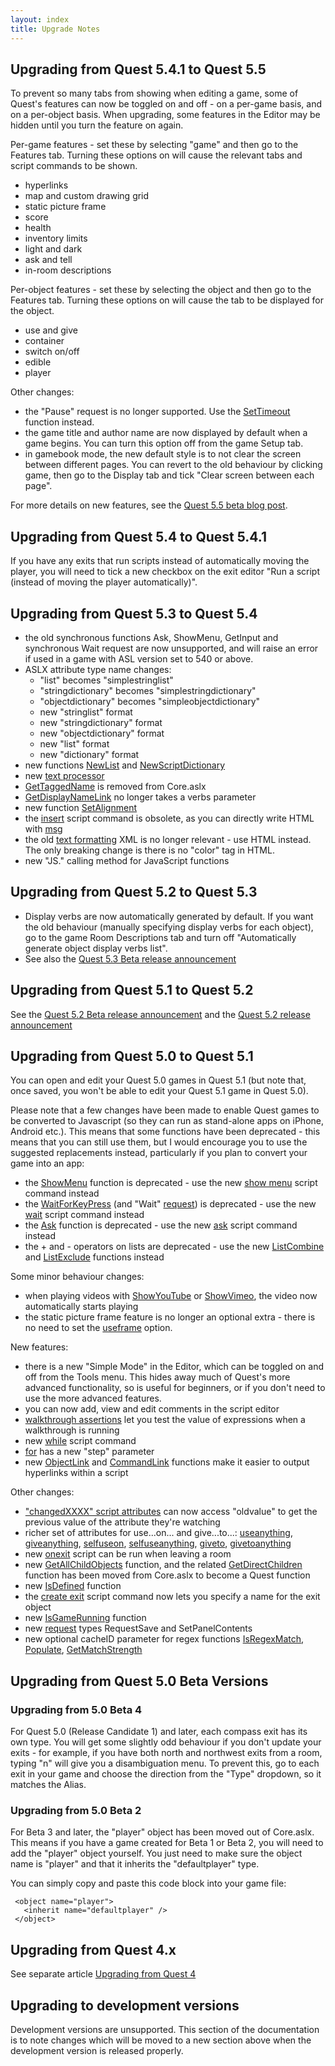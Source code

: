 ```yaml
---
layout: index
title: Upgrade Notes
---
```


Upgrading from Quest 5.4.1 to Quest 5.5
---------------------------------------

To prevent so many tabs from showing when editing a game, some of Quest's features can now be toggled on and off - on a per-game basis, and on a per-object basis. When upgrading, some features in the Editor may be hidden until you turn the feature on again.

Per-game features - set these by selecting "game" and then go to the Features tab. Turning these options on will cause the relevant tabs and script commands to be shown.

-   hyperlinks
-   map and custom drawing grid
-   static picture frame
-   score
-   health
-   inventory limits
-   light and dark
-   ask and tell
-   in-room descriptions

Per-object features - set these by selecting the object and then go to the Features tab. Turning these options on will cause the tab to be displayed for the object.

-   use and give
-   container
-   switch on/off
-   edible
-   player

Other changes:

-   the "Pause" request is no longer supported. Use the [SetTimeout](functions/corelibrary/settimeout.html) function instead.
-   the game title and author name are now displayed by default when a game begins. You can turn this option off from the game Setup tab.
-   in gamebook mode, the new default style is to not clear the screen between different pages. You can revert to the old behaviour by clicking game, then go to the Display tab and tick "Clear screen between each page".

For more details on new features, see the [Quest 5.5 beta blog post](http://blog.textadventures.co.uk/2013/12/19/quest-5-5-beta-is-now-available/).

Upgrading from Quest 5.4 to Quest 5.4.1
---------------------------------------

If you have any exits that run scripts instead of automatically moving the player, you will need to tick a new checkbox on the exit editor "Run a script (instead of moving the player automatically)".

Upgrading from Quest 5.3 to Quest 5.4
-------------------------------------

-   the old synchronous functions Ask, ShowMenu, GetInput and synchronous Wait request are now unsupported, and will raise an error if used in a game with ASL version set to 540 or above.
-   ASLX attribute type name changes:
    -   "list" becomes "simplestringlist"
    -   "stringdictionary" becomes "simplestringdictionary"
    -   "objectdictionary" becomes "simpleobjectdictionary"
    -   new "stringlist" format
    -   new "stringdictionary" format
    -   new "objectdictionary" format
    -   new "list" format
    -   new "dictionary" format
-   new functions [NewList](functions/newlist.html) and [NewScriptDictionary](functions/newscriptdictionary.html)
-   new [text processor](text_processor.html)
-   [GetTaggedName](functions/corelibrary/gettaggedname.html) is removed from Core.aslx
-   [GetDisplayNameLink](functions/corelibrary/getdisplaynamelink.html) no longer takes a verbs parameter
-   new function [SetAlignment](functions/corelibrary/setalignment.html)
-   the [insert](scripts/insert.html) script command is obsolete, as you can directly write HTML with [msg](scripts/msg.html)
-   the old [text formatting](tutorial/text_formatting.html) XML is no longer relevant - use HTML instead. The only breaking change is there is no "color" tag in HTML.
-   new "JS." calling method for JavaScript functions

Upgrading from Quest 5.2 to Quest 5.3
-------------------------------------

-   Display verbs are now automatically generated by default. If you want the old behaviour (manually specifying display verbs for each object), go to the game Room Descriptions tab and turn off "Automatically generate object display verbs list".
-   See also the [Quest 5.3 Beta release announcement](http://www.textadventures.co.uk/blog/2012/12/03/quest-5-3-beta-is-now-available/)

Upgrading from Quest 5.1 to Quest 5.2
-------------------------------------

See the [Quest 5.2 Beta release announcement](http://www.textadventures.co.uk/blog/2012/04/14/quest-5-2-beta-is-now-available/) and the [Quest 5.2 release announcement](http://www.textadventures.co.uk/blog/2012/05/12/quest-5-2-is-out-now/)

Upgrading from Quest 5.0 to Quest 5.1
-------------------------------------

You can open and edit your Quest 5.0 games in Quest 5.1 (but note that, once saved, you won't be able to edit your Quest 5.1 game in Quest 5.0).

Please note that a few changes have been made to enable Quest games to be converted to Javascript (so they can run as stand-alone apps on iPhone, Android etc.). This means that some functions have been deprecated - this means that you can still use them, but I would encourage you to use the suggested replacements instead, particularly if you plan to convert your game into an app:

-   the [ShowMenu](functions/showmenu.html) function is deprecated - use the new [show menu](scripts/show_menu.html) script command instead
-   the [WaitForKeyPress](functions/corelibrary/waitforkeypress.html) (and "Wait" [request](scripts/request.html)) is deprecated - use the new [wait](scripts/wait.html) script command instead
-   the [Ask](functions/ask.html) function is deprecated - use the new [ask](scripts/ask__script_command_.html) script command instead
-   the + and - operators on lists are deprecated - use the new [ListCombine](functions/listcombine.html) and [ListExclude](functions/listexclude.html) functions instead

Some minor behaviour changes:

-   when playing videos with [ShowYouTube](functions/corelibrary/showyoutube.html) or [ShowVimeo](functions/corelibrary/showvimeo.html), the video now automatically starts playing
-   the static picture frame feature is no longer an optional extra - there is no need to set the [useframe](attributes/useframe.html) option.

New features:

-   there is a new "Simple Mode" in the Editor, which can be toggled on and off from the Tools menu. This hides away much of Quest's more advanced functionality, so is useful for beginners, or if you don't need to use the more advanced features.
-   you can now add, view and edit comments in the script editor
-   [walkthrough assertions](guides/walkthroughs.html#Assertions) let you test the value of expressions when a walkthrough is running
-   new [while](scripts/while.html) script command
-   [for](scripts/for.html) has a new "step" parameter
-   new [ObjectLink](functions/corelibrary/objectlink.html) and [CommandLink](functions/corelibrary/commandlink.html) functions make it easier to output hyperlinks within a script

Other changes:

-   ["changedXXXX" script attributes](guides/running_a_script_when_an_attribute_changes.html) can now access "oldvalue" to get the previous value of the attribute they're watching
-   richer set of attributes for use...on... and give...to...: [useanything](attributes/useanything.html), [giveanything](attributes/giveanything.html), [selfuseon](attributes/selfuseon.html), [selfuseanything](attributes/selfuseanything.html), [giveto](attributes/giveto.html), [givetoanything](attributes/givetoanything.html)
-   new [onexit](attributes/onexit.html) script can be run when leaving a room
-   new [GetAllChildObjects](functions/getallchildobjects.html) function, and the related [GetDirectChildren](functions/getdirectchildren.html) function has been moved from Core.aslx to become a Quest function
-   new [IsDefined](functions/isdefined.html) function
-   the [create exit](scripts/create_exit.html) script command now lets you specify a name for the exit object
-   new [IsGameRunning](functions/isgamerunning.html) function
-   new [request](scripts/request.html) types RequestSave and SetPanelContents
-   new optional cacheID parameter for regex functions [IsRegexMatch](functions/isregexmatch.html), [Populate](functions/populate.html), [GetMatchStrength](functions/getmatchstrength.html)

Upgrading from Quest 5.0 Beta Versions
--------------------------------------

### Upgrading from 5.0 Beta 4

For Quest 5.0 (Release Candidate 1) and later, each compass exit has its own type. You will get some slightly odd behaviour if you don't update your exits - for example, if you have both north and northwest exits from a room, typing "n" will give you a disambiguation menu. To prevent this, go to each exit in your game and choose the direction from the "Type" dropdown, so it matches the Alias.

### Upgrading from 5.0 Beta 2

For Beta 3 and later, the "player" object has been moved out of Core.aslx. This means if you have a game created for Beta 1 or Beta 2, you will need to add the "player" object yourself. You just need to make sure the object name is "player" and that it inherits the "defaultplayer" type.

You can simply copy and paste this code block into your game file:

     <object name="player">
       <inherit name="defaultplayer" />
     </object>

Upgrading from Quest 4.x
------------------------

See separate article [Upgrading from Quest 4](upgrading_from_quest_4.html)

Upgrading to development versions
---------------------------------

Development versions are unsupported. This section of the documentation is to note changes which will be moved to a new section above when the development version is released properly.
